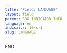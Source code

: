 ```yaml
---
title: "Field: LANGUAGE"
layout: field
parent: SDG_INDICATOR_INFO
language: en
indicator: 10-c-1
slug: LANGUAGE
---
```

ENG